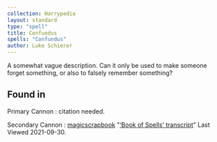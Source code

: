 ```yaml
---
collection: Harrypedia
layout: standard
type: "spell"
title: Confundus
spells: "Confundus"
author: Luke Schierer
---
```


A somewhat vague description. Can it only be used to make someone forget something, or also to falsely remember something?

## Found in

Primary Cannon
: citation needed.

Secondary Cannon
: [magicscrapbook](https://magicscrapbook.tumblr.com/)
"[‘Book of Spells’ transcript](https://magicscrapbook.tumblr.com/post/162085200042/book-of-spells-transcript)"
Last Viewed 2021-09-30.
